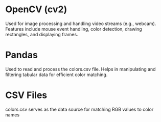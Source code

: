 <h1>OpenCV (cv2)</h1>
<p>Used for image processing and handling video streams (e.g., webcam).
Features include mouse event handling, color detection, drawing rectangles, and displaying frames.</p>

<h1>Pandas</h1>
Used to read and process the colors.csv file.
Helps in manipulating and filtering tabular data for efficient color matching.

<h1>CSV Files</h1>
colors.csv serves as the data source for matching RGB values to color names
